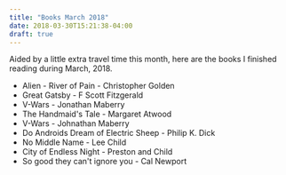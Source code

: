 ```yaml
---
title: "Books March 2018"
date: 2018-03-30T15:21:38-04:00
draft: true
---
```

Aided by a little extra travel time this month, here are the books I finished reading during March, 2018.

* Alien - River of Pain - Christopher Golden
* Great Gatsby - F Scott Fitzgerald 
* V-Wars - Jonathan Maberry
* The Handmaid's Tale - Margaret Atwood
* V-Wars - Johnathan Maberry
* Do Androids Dream of Electric Sheep - Philip K. Dick
* No Middle Name - Lee Child
* City of Endless Night - Preston and Child
* So good they can't ignore you - Cal Newport